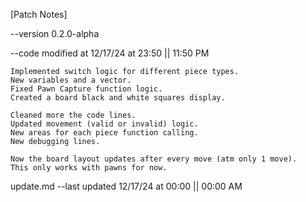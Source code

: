 [Patch Notes]

--version 0.2.0-alpha

--code modified at 12/17/24 at 23:50 || 11:50 PM

    Implemented switch logic for different piece types.
    New variables and a vector.
    Fixed Pawn Capture function logic.
    Created a board black and white squares display.

    Cleaned more the code lines.
    Updated movement (valid or invalid) logic.
    New areas for each piece function calling.
    New debugging lines.

    Now the board layout updates after every move (atm only 1 move).
    This only works with pawns for now.

update.md --last updated 12/17/24 at 00:00 || 00:00 AM